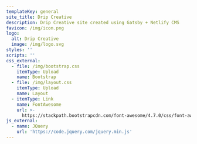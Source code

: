 ```yaml
---
templateKey: general
site_title: Drip Creative
description: Drip Creative site created using Gatsby + Netlify CMS
favicon: /img/icon.png
logo:
  alt: Drip Creative
  image: /img/logo.svg
styles: ''
scripts: ''
css_external:
  - file: /img/bootstrap.css
    itemType: Upload
    name: Bootstrap
  - file: /img/layout.css
    itemType: Upload
    name: Layout
  - itemType: Link
    name: FontAwesome
    url: >-
      https://stackpath.bootstrapcdn.com/font-awesome/4.7.0/css/font-awesome.min.css
js_external:
  - name: JQuery
    url: 'https://code.jquery.com/jquery.min.js'
---
```


